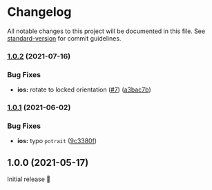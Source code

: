 # Changelog

All notable changes to this project will be documented in this file. See [standard-version](https://github.com/conventional-changelog/standard-version) for commit guidelines.

### [1.0.2](https://github.com/robingenz/capacitor-screen-orientation/compare/v1.0.1...v1.0.2) (2021-07-16)


### Bug Fixes

* **ios:** rotate to locked orientation ([#7](https://github.com/robingenz/capacitor-screen-orientation/issues/7)) ([a3bac7b](https://github.com/robingenz/capacitor-screen-orientation/commit/a3bac7b522897893362199d44e63d0e1451b1fb5))

### [1.0.1](https://github.com/robingenz/capacitor-screen-orientation/compare/v1.0.0...v1.0.1) (2021-06-02)


### Bug Fixes

* **ios:** typo `potrait` ([9c3380f](https://github.com/robingenz/capacitor-screen-orientation/commit/9c3380f25e139624d4641bb805f779c5e61a5c97))

## 1.0.0 (2021-05-17)

Initial release 🎉

